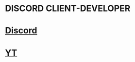 # DISCORD CLIENT-DEVELOPER


# [Discord](https://discord.gg/uKDXFbq)
# [YT](https://www.youtube.com/channel/UCV6c67PLrgc6CWNzFXiVQSA)
